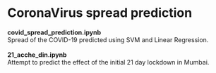 # CoronaVirus spread prediction
**covid_spread_prediction.ipynb** <br>
Spread of the COVID-19 predicted using SVM and Linear Regression.<br><br>
**21_acche_din.ipynb** <br>
Attempt to predict the effect of the initial 21 day lockdown in Mumbai. 
